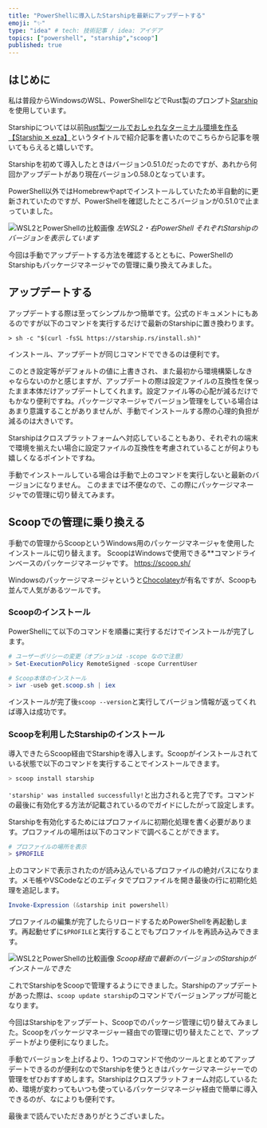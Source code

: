 ```yaml
---
title: "PowerShellに導入したStarshipを最新にアップデートする"
emoji: "✨"
type: "idea" # tech: 技術記事 / idea: アイデア
topics: ["powershell", "starship","scoop"]
published: true
---
```


## はじめに

私は普段からWindowsのWSL、PowerShellなどでRust製のプロンプト[Starship](https://starship.rs/ja-JP)を使用しています。

Starshipについては以前[Rust製ツールでおしゃれなターミナル環境を作る【Starship ✕ eza】](https://zenn.dev/ryuu/articles/customize-your-terminal)というタイトルで紹介記事を書いたのでこちらから記事を覗いてもらえると嬉しいです。

Starshipを初めて導入したときはバージョン0.51.0だったのですが、あれから何回かアップデートがあり現在バージョン0.58.0となっています。

PowerShell以外ではHomebrewやaptでインストールしていたため半自動的に更新されていたのですが、PowerShellを確認したところバージョンが0.51.0で止まっていました。

![WSL2とPowerShellの比較画像](/images/update-starship-in-powershell/image01.png)
*左WSL2・右PowerShell それぞれStarshipのバージョンを表示しています*

今回は手動でアップデートする方法を確認するとともに、PowerShellのStarshipもパッケージマネージャでの管理に乗り換えてみました。

## アップデートする

アップデートする際は至ってシンプルかつ簡単です。公式のドキュメントにもあるのですが以下のコマンドを実行するだけで最新のStarshipに置き換わります。

```shell
> sh -c "$(curl -fsSL https://starship.rs/install.sh)"
```

インストール、アップデートが同じコマンドでできるのは便利です。

このとき設定等がデフォルトの値に上書きされ、また最初から環境構築しなきゃならないのかと感じますが、アップデートの際は設定ファイルの互換性を保ったまま本体だけアップデートしてくれます。設定ファイル等の心配が減るだけでもかなり便利ですね。パッケージマネージャでバージョン管理をしている場合はあまり意識することがありませんが、手動でインストールする際の心理的負担が減るのは大きいです。

Starshipはクロスプラットフォームへ対応していることもあり、それぞれの端末で環境を揃えたい場合に設定ファイルの互換性を考慮されていることが何よりも嬉しくなるポイントですね。

手動でインストールしている場合は手動で上のコマンドを実行しないと最新のバージョンになりません。
このままでは不便なので、この際にパッケージマネージャでの管理に切り替えてみます。

## Scoopでの管理に乗り換える

手動での管理からScoopというWindows用のパッケージマネージャを使用したインストールに切り替えます。
ScoopはWindowsで使用できる**コマンドラインベースのパッケージマネージャです。
https://scoop.sh/

Windowsのパッケージマネージャというと[Chocolatey](https://chocolatey.org)が有名ですが、Scoopも並んで人気があるツールです。

### Scoopのインストール

PowerShellにて以下のコマンドを順番に実行するだけでインストールが完了します。

```powershell
# ユーザーポリシーの変更（オプションは -scope なので注意）
> Set-ExecutionPolicy RemoteSigned -scope CurrentUser

# Scoop本体のインストール
> iwr -useb get.scoop.sh | iex
```

インストールが完了後`scoop --version`と実行してバージョン情報が返ってくれば導入は成功です。

### Scoopを利用したStarshipのインストール

導入できたらScoop経由でStarshipを導入します。Scoopがインストールされている状態で以下のコマンドを実行することでインストールできます。

```powershell
> scoop install starship
```

`'starship' was installed successfully!`と出力されると完了です。コマンドの最後に有効化する方法が記載されているのでガイドにしたがって設定します。

Starshipを有効化するためにはプロファイルに初期化処理を書く必要があります。プロファイルの場所は以下のコマンドで調べることができます。

```powershell
# プロファイルの場所を表示
> $PROFILE
```

上のコマンドで表示されたのが読み込んでいるプロファイルの絶対パスになります。メモ帳やVSCodeなどのエディタでプロファイルを開き最後の行に初期化処理を追記します。

```plaintext:Microsoft.PowerShell_profile.ps1
Invoke-Expression (&starship init powershell)
```

プロファイルの編集が完了したらリロードするためPowerShellを再起動します。再起動せずに`$PROFILE`と実行することでもプロファイルを再読み込みできます。

![WSL2とPowerShellの比較画像](/images/update-starship-in-powershell/image02.png)
*Scoop経由で最新のバージョンのStarshipがインストールできた*

これでStarshipをScoopで管理するようにできました。Starshipのアップデートがあった際は、`scoop update starship`のコマンドでバージョンアップが可能となります。

今回はStarshipをアップデート、Scoopでのパッケージ管理に切り替えてみました。Scoopをパッケージマネージャー経由での管理に切り替えたことで、アップデートがより便利になりました。

手動でバージョンを上げるより、1つのコマンドで他のツールとまとめてアップデートできるのが便利なのでStarshipを使うときはパッケージマネージャーでの管理をぜひおすすめします。Starshipはクロスプラットフォーム対応しているため、環境が変わってもいつも使っているパッケージマネージャ経由で簡単に導入できるのが、なによりも便利です。

最後まで読んでいただきありがとうございました。
